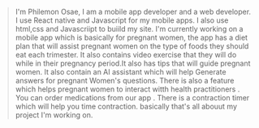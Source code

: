 > I'm Philemon Osae, I am a mobile app developer and a web developer. I use React native and Javascript for my mobile apps.  I  also use html,css and Javascriipt to buiild my site. I'm currently working on a mobile app which is basically for pregnant women, the app has a diet plan that will assist pregnant women on the type of foods they should eat each trimester. It also contains video exercise that they will  do while in their pregnancy  period.It  also has tips that will guide pregnant women. It also contain an AI assistant which will help Generate answers for pregnant Women's questions. There is also a feature which helps pregnant women to interact witth health  practitioners . You can order medications from our app . There is a contraction timer which will help you time contraction. basically that's all abouut my project I'm working on. 
